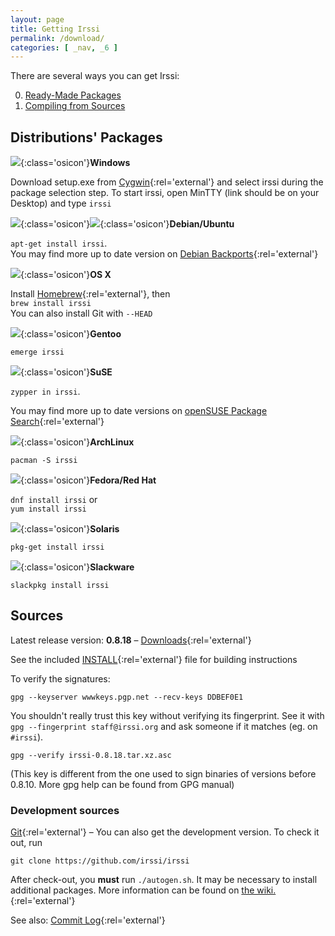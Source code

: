 ```yaml
---
layout: page
title: Getting Irssi
permalink: /download/
categories: [ _nav, _6 ]
---
```


There are several ways you can get Irssi:

0. [Ready-Made Packages](#distributions-packages)
0. [Compiling from Sources](#sources)

## Distributions' Packages

<div class="row">
<div class="col-md-4" markdown="1">

![][1]{:class='osicon'}**Windows**

Download setup.exe from [Cygwin][2]{:rel='external'} and select irssi during the package selection step. To start irssi, open MinTTY (link should be on your Desktop) and type `irssi`

[1]: /assets/Windows.png
[2]: https://www.cygwin.com/

</div>
<div class="col-md-4" markdown="1">

![][3]{:class='osicon'}![][4]{:class='osicon'}**Debian/Ubuntu**

`apt-get install irssi`.  
You may find more up to date version on [Debian Backports][5]{:rel='external'}

[3]: /assets/debian.png
[4]: /assets/ubuntu.png
[5]: http://backports.debian.org/

</div>
<div class="col-md-4" markdown="1">

![][6]{:class='osicon'}**OS X**

Install [Homebrew][7]{:rel='external'}, then  
`brew install irssi`  
You can also install Git with `--HEAD`

[6]: /assets/macosx.png
[7]: http://brew.sh/

</div>
</div>
<div class="row">
<div class="col-md-4" markdown="1">

![][8]{:class='osicon'}**Gentoo**

`emerge irssi`

[8]: /assets/gentoo.png

</div>
<div class="col-md-4" markdown="1">

![][19]{:class='osicon'}**SuSE**

`zypper in irssi`.

You may find more up to date versions on [openSUSE Package Search][20]{:rel='external'}

[19]: /assets/openSUSE.png
[20]: http://software.opensuse.org/package/irssi

</div>
<div class="col-md-4" markdown="1">

![][9]{:class='osicon'}**ArchLinux**

`pacman -S irssi`

[9]: /assets/arch.png

</div>
</div>
<div class="row">
<div class="col-md-4" markdown="1">

![][10]{:class='osicon'}**Fedora/Red Hat**

`dnf install irssi` or  
`yum install irssi`

[10]: /assets/fedora.png

</div>
<div class="col-md-4" markdown="1">

![][11]{:class='osicon'}**Solaris**

`pkg-get install irssi`

[11]: /assets/opencsw.png

</div>
<div class="col-md-4" markdown="1">

![][12]{:class='osicon'}**Slackware**

`slackpkg install irssi`

[12]: /assets/slackware.png

</div>
</div>

## Sources

Latest release version: **0.8.18** – [Downloads][14]{:rel='external'}

See the included [INSTALL][15]{:rel='external'} file for building instructions

To verify the signatures:

    gpg --keyserver wwwkeys.pgp.net --recv-keys DDBEF0E1

You shouldn't really trust this key without verifying its fingerprint. See it with `gpg --fingerprint staff@irssi.org` and ask someone if it matches (eg. on `#irssi`).

    gpg --verify irssi-0.8.18.tar.xz.asc

(This key is different from the one used to sign binaries of versions before 0.8.10. More gpg help can be found from GPG manual)

### Development sources

[Git][16]{:rel='external'} – You can also get the development version. To check it out, run

    git clone https://github.com/irssi/irssi

After check-out, you **must** run `./autogen.sh`. It may be necessary to install additional packages. More information can be found on [the wiki.][17]{:rel='external'}

See also: [Commit Log][18]{:rel='external'}

[13]: //github.com/irssi-import/irssi/releases
[14]: //github.com/irssi/irssi/releases
[15]: //github.com/irssi/irssi/blob/master/INSTALL
[16]: //github.com/irssi/irssi
[17]: //github.com/shabble/irssi-docs/wiki/Irssi-0.8.17#compiling-from-git
[18]: //github.com/irssi/irssi/commits/master

